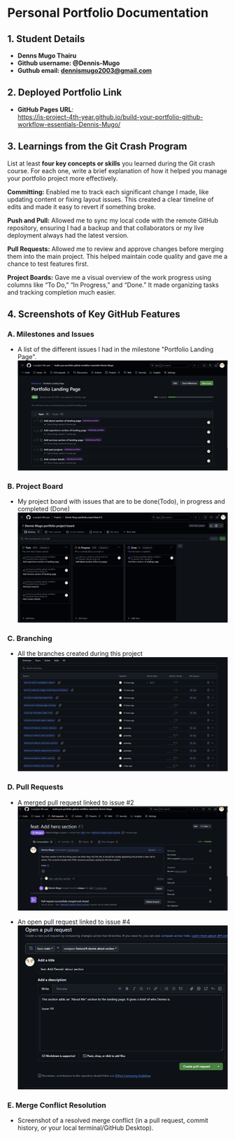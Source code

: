 # Personal Portfolio Documentation

## 1. Student Details

- **Denns Mugo Thairu**
- **Github username: @Dennis-Mugo**
- **Guthub email: dennismugo2003@gmail.com**

## 2. Deployed Portfolio Link

- **GitHub Pages URL**:  
  https://is-project-4th-year.github.io/build-your-portfolio-github-workflow-essentials-Dennis-Mugo/

## 3. Learnings from the Git Crash Program

List at least **four key concepts or skills** you learned during the Git crash course. For each one, write a brief explanation of how it helped you manage your portfolio project more effectively.

**Committing:** Enabled me to track each significant change I made, like updating content or fixing layout issues. This created a clear timeline of edits and made it easy to revert if something broke.

**Push and Pull:** Allowed me to sync my local code with the remote GitHub repository, ensuring I had a backup and that collaborators or my live deployment always had the latest version.

**Pull Requests:** Allowed me to review and approve changes before merging them into the main project. This helped maintain code quality and gave me a chance to test features first.

**Project Boards:** Gave me a visual overview of the work progress using columns like “To Do,” “In Progress,” and “Done.” It made organizing tasks and tracking completion much easier.

## 4. Screenshots of Key GitHub Features

### A. Milestones and Issues
- A list of the different issues I had in the milestone "Portfolio Landing Page".
!["Milestone issues"](github_project_images/milestones_issues.png)


### B. Project Board

- My project board with issues that are to be done(Todo), in progress and completed (Done)
!["Project board"](github_project_images/project_board.png)

### C. Branching
- All the branches created during this project
!["Branch list"](github_project_images/branches.png)

### D. Pull Requests
- A merged pull request linked to issue #2
!["Merged Pull Request"](github_project_images/merged_pull_request.png)

- An open pull request linked to issue #4
!["Open Pull request"](github_project_images/pull_request.png)


### E. Merge Conflict Resolution

- Screenshot of a resolved merge conflict (in a pull request, commit history, or your local terminal/GitHub Desktop).
